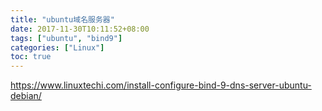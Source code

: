 ```yaml
---
title: "ubuntu域名服务器"
date: 2017-11-30T10:11:52+08:00
tags: ["ubuntu", "bind9"]
categories: ["Linux"]
toc: true
---
```


https://www.linuxtechi.com/install-configure-bind-9-dns-server-ubuntu-debian/